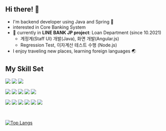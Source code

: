 ## Hi there! 👋
- I'm backend developer using Java and Spring 🌱
- interested in Core Banking System
- 🚀 currently in **LINE BANK JP project**: Loan Department (since 10.2021)
  - 계정계(Staff UI) 개발(Java), 화면 개발(Angular.js)
  - Regression Test, 이자계산 테스트 수행 (Node.js)
- I enjoy traveling new places, learning foreign languages 🌏

## My Skill Set  
<p>
  <img src="https://img.shields.io/badge/-Spring-6DB33F?style=flat-square&logo=Spring&logoColor=white"/>
  <img src="https://img.shields.io/badge/-SpringBoot-6DB33F?style=flat-square&logo=Spring-Boot&logoColor=white"/>
  <img src="https://img.shields.io/badge/-Java-007396?style=flat-square&logo=Java&logoColor=white"/>
</p>
<p>
  <img src="https://img.shields.io/badge/-HTML-E34F26?style=flat-square&logo=HTML5&logoColor=white"/>
  <img src="https://img.shields.io/badge/-CSS-1572B6?style=flat-square&logo=CSS3&logoColor=white"/>
  <img src="https://img.shields.io/badge/-React-61DAFB?style=flat-square&logo=React&logoColor=white"/>
  <img src="https://img.shields.io/badge/-JavaScript-F7DF1E?style=flat-square&logo=JavaScript&logoColor=white"/>
  <img src="https://img.shields.io/badge/-Node.JS-339933?style=flat-square&logo=Node.js&logoColor=white"/>
</p>
<p>
  <img src="https://img.shields.io/badge/-MySQL-4479A1?style=flat-square&logo=MySQL&logoColor=white"/>
  <img src="https://img.shields.io/badge/-Oracle-F80000?style=flat-square&logo=Oracle&logoColor=white"/>
  <img src="https://img.shields.io/badge/-Ubuntu-E95420?style=flat-square&logo=Ubuntu&logoColor=white"/>
  <img src="https://img.shields.io/badge/-AWS-232F3E?style=flat-square&logo=Amazon-Aws&logoColor=white"/>
  <img src="https://img.shields.io/badge/-Docker-2496ED?style=flat-square&logo=Docker&logoColor=white"/>
  <img src="https://img.shields.io/badge/-Git-F05032?style=flat-square&logo=git&logoColor=white"/>
</p>
<br/>

[![Top Langs](https://github-readme-stats.vercel.app/api/top-langs/?username=duyankim&exclude_repo=duyankim.github.io,CRUD_board&layout=compact&langs_count=6&theme=prussian)](https://github.com/anuraghazra/github-readme-stats)
